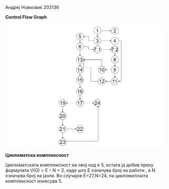 Андреј Новковиќ 203136

**Control Flow Graph**

![Image](diagram.png)

**Цикломатска комплексност**

Цикломатската комплексност на овој код е 5,
истата ја добив преку формулата V(G) = E – N + 2,
 каде што E означува број на работи , а N означува број на јазли.
Во случајoв Е=27,N=24, па цикломатската комплексност изнесува 5.
